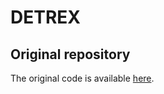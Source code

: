 # DETREX

## Original repository
The original code is available [here](https://github.com/IDEA-Research/detrex).